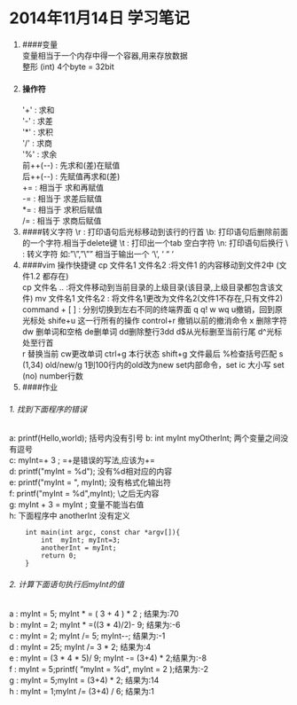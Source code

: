 # 2014年11月14日 学习笔记
1. ####变量	
   变量相当于一个内存中得一个容器,用来存放数据    
   整形 (int)     4个byte = 32bit
2. #### 操作符
     '+' : 求和	
     '-' : 求差	
     '*' : 求积	
     '/' : 求商	
     '%' : 求余	
     前++(--) : 先求和(差)在赋值	  	
     后++(--) : 先赋值再求和(差)		
     += : 相当于 求和再赋值		
     -=  : 相当于 求差后赋值	
     *=  : 相当于 求积后赋值		
     /=  : 相当于 求商后赋值
3. ####转义字符
     \r : 打印语句后光标移动到该行的行首
     \b: 打印语句后删除前面的一个字符.相当于delete键
     \t : 打印出一个tab 空白字符
     \n: 打印语句后换行
     \  :  转义字符  如:”\\”,”\”” 相当于输出一个 ‘\’, ‘ “ ‘ 
4. ####vim 操作快捷键 
   cp 文件名1  文件名2  :将文件1 的内容移动到文件2中 (文件1.2 都存在)   
   cp 文件名 .. :将文件移动到当前目录的上级目录(该目录,上级目录都包含该文件) 
   mv 文件名1 文件名2 : 将文件名1更改为文件名2(文件1不存在,只有文件2)
   command + [ ] : 分别切换到左右不同的终端界面
   q  q!  w  wq  u撤销，回到原光标处  shife+u 这一行所有的操作    control+r 撤销以前的撤消命令
   x 删除字符     dw 删单词和空格     de删单词    dd删除整行3dd    d$从光标删至当前行尾     d^光标处至行首      
   r 替换当前     cw更改单词   ctrl+g  本行状态      shift+g 文件最后    %检查括号匹配
   s (1,34) old/new/g     1到100行内的old改为new
   set内部命令，set ic 大小写  set (no) number行数
5. ####作业	
###### 1. 找到下面程序的错误
   a: printf(Hello,world);  括号内没有引号	
   b: int myInt myOtherInt;  两个变量之间没有逗号	 
   c: myInt=+ 3 ;  =+是错误的写法,应该为+=		
   d: printf("myInt = %d");  没有%d相对应的内容	 
   e: printf("myInt = ", myInt); 没有格式化输出符	
   f: printf("myInt = %d\",myInt); \之后无内容	 
   g: myInt + 3 = myInt ; 变量不能当右值		
   h:	下面程序中 anotherInt 没有定义
   		
   		int main(int argc, const char *argv[]){	 
   	     	int  myInt; myInt=3;	
   			anotherInt = myInt;
   			return 0;		
   		}	 
###### 2. 计算下面语句执行后myInt的值
a : myInt = 5;  myInt * = ( 3 + 4 ) * 2 ; 结果为:70  
b : myInt = 2; myInt * =((3 * 4)/2)- 9;	结果为:-6  
c : myInt = 2; myInt /= 5; myInt--;	结果为:-1  
d : myInt = 25; myInt /= 3 * 2;  	结果为:4		
e : myInt = (3 * 4 * 5)/ 9; myInt -= (3+4) * 2;结果为:-8  
f :	myInt = 5;printf( “myInt = %d", myInt = 2 );结果为:-2  
g : myInt = 5;myInt = (3+4) * 2;	 结果为:14      
h : myInt = 1;myInt /= (3+4) / 6; 结果为:1






